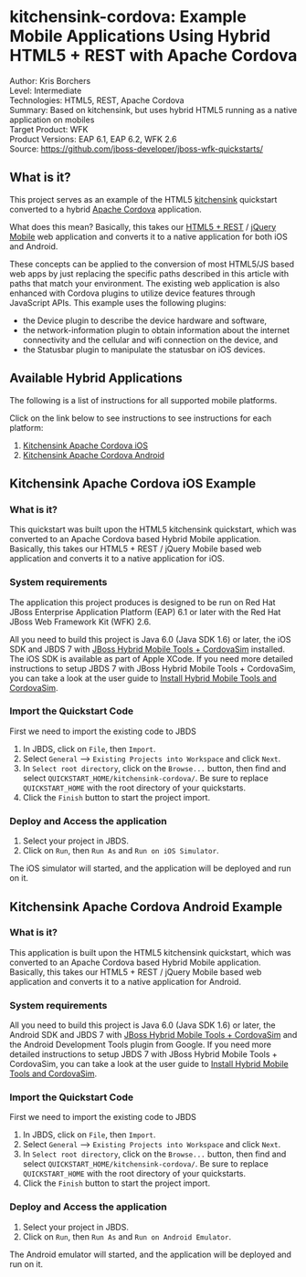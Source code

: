 kitchensink-cordova: Example Mobile Applications Using Hybrid HTML5 + REST with Apache Cordova
===============================================================================================
Author: Kris Borchers  
Level: Intermediate  
Technologies: HTML5, REST, Apache Cordova  
Summary: Based on kitchensink, but uses hybrid HTML5 running as a native application on mobiles  
Target Product: WFK  
Product Versions: EAP 6.1, EAP 6.2, WFK 2.6  
Source: <https://github.com/jboss-developer/jboss-wfk-quickstarts/>  

What is it?
-----------

This project serves as an example of the HTML5 [kitchensink](https://github.com/jboss-developer/jboss-wfk-quickstarts/tree/master/kitchensink-html5-mobile) quickstart converted to a hybrid [Apache Cordova](http://cordova.apache.org/) application.

What does this mean? Basically, this takes our [HTML5 + REST](http://www.jboss.org/quickstarts/wfk/kitchensink-html5-mobile/) / [jQuery Mobile](http://jquerymobile.com/) web application and converts it to a native application for both iOS and Android.

These concepts can be applied to the conversion of most HTML5/JS based web apps by just replacing the specific paths described in this article with paths that match your environment. The existing web application is also enhanced with Cordova plugins to utilize device features through JavaScript APIs. This example uses the following plugins:

- the Device plugin to describe the device hardware and software,
- the network-information plugin to obtain information about the internet connectivity and the cellular and wifi connection on the device, and
- the Statusbar plugin to manipulate the statusbar on iOS devices.



Available Hybrid Applications
-----------------------------

The following is a list of instructions for all supported mobile platforms.

Click on the link below to see instructions to see instructions for each platform:

1. [Kitchensink Apache Cordova iOS](#kitchensink-apache-cordova-ios-example)
2. [Kitchensink Apache Cordova Android](#kitchensink-apache-cordova-android-example)



Kitchensink Apache Cordova iOS Example
-----------------------------------

### What is it?

This quickstart was built upon the HTML5 kitchensink quickstart, which was converted to an Apache Cordova based Hybrid Mobile application. Basically, this takes our HTML5 + REST / jQuery Mobile based web application and converts it to a native application for iOS.

### System requirements

The application this project produces is designed to be run on Red Hat JBoss Enterprise Application Platform (EAP) 6.1 or later with the Red Hat JBoss Web Framework Kit (WFK) 2.6.

All you need to build this project is Java 6.0 (Java SDK 1.6) or later, the iOS SDK and JBDS 7 with [JBoss Hybrid Mobile Tools + CordovaSim](http://developer.android.com/tools/sdk/eclipse-adt.html) installed. The iOS SDK is available as part of Apple XCode. If you need more detailed instructions to setup JBDS 7 with JBoss Hybrid Mobile Tools + CordovaSim, you can take a look at the user guide to [Install Hybrid Mobile Tools and CordovaSim](https://access.redhat.com/site/documentation/en-US/Red_Hat_JBoss_Developer_Studio/7.1/html/User_Guide/Install_Hybrid_Mobile_Tools_and_CordovaSim.html).


### Import the Quickstart Code

First we need to import the existing code to JBDS

1. In JBDS, click on `File`, then `Import`.
2. Select `General` --> `Existing Projects into Workspace` and click `Next`.
3. In `Select root directory`, click on the `Browse...` button, then find and select `QUICKSTART_HOME/kitchensink-cordova/`. Be sure to replace `QUICKSTART_HOME` with the root directory of your quickstarts.
4. Click the `Finish` button to start the project import.


### Deploy and Access the application

1. Select your project in JBDS.
2. Click on `Run`, then `Run As` and `Run on iOS Simulator`.

The iOS simulator will started, and the application will be deployed and run on it.



Kitchensink Apache Cordova Android Example
-----------------------------------


### What is it?

This application is built upon the HTML5 kitchensink quickstart, which was converted to an Apache Cordova based Hybrid Mobile application. Basically, this takes our HTML5 + REST / jQuery Mobile based web application and converts it to a native application for Android.

### System requirements

All you need to build this project is Java 6.0 (Java SDK 1.6) or later, the Android SDK and JBDS 7 with [JBoss Hybrid Mobile Tools + CordovaSim](http://developer.android.com/tools/sdk/eclipse-adt.html) and the Android Development Tools plugin from Google. If you need more detailed instructions to setup JBDS 7 with JBoss Hybrid Mobile Tools + CordovaSim, you can take a look at the user guide to [Install Hybrid Mobile Tools and CordovaSim](https://access.redhat.com/site/documentation/en-US/Red_Hat_JBoss_Developer_Studio/7.1/html/User_Guide/Install_Hybrid_Mobile_Tools_and_CordovaSim.html).

### Import the Quickstart Code

First we need to import the existing code to JBDS

1. In JBDS, click on `File`, then `Import`.
2. Select `General` --> `Existing Projects into Workspace` and click `Next`.
3. In `Select root directory`, click on the `Browse...` button, then find and select `QUICKSTART_HOME/kitchensink-cordova/`. Be sure to replace `QUICKSTART_HOME` with the root directory of your quickstarts.
4. Click the `Finish` button to start the project import.


### Deploy and Access the application

1. Select your project in JBDS.
2. Click on `Run`, then `Run As` and `Run on Android Emulator`.

The Android emulator will started, and the application will be deployed and run on it.

